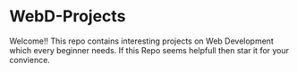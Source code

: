 # WebD-Projects
Welcome!! This repo contains interesting projects on Web Development which every beginner needs. If this Repo seems helpfull then star it for your convience.
